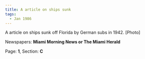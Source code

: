 ```yaml
---  
title: A article on ships sunk  
tags:  
  - Jan 1986  
---  
```

  
A article on ships sunk off Florida by German subs in 1942. [Photo]  
  
Newspapers: **Miami Morning News or The Miami Herald**  
  
Page: **1**, Section: **C** 
